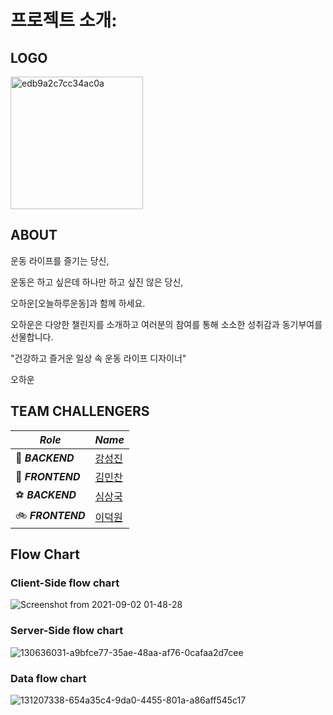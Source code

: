 # 프로젝트 소개:

## LOGO

<img width="212" alt="edb9a2c7cc34ac0a" src="https://user-images.githubusercontent.com/79678662/130745877-8594c252-a2f4-4f77-a277-61db47cf3a8e.png">


## ABOUT

운동 라이프를 즐기는 당신,

운동은 하고 싶은데 하나만 하고 싶진 않은 당신,

오하운[오늘하루운동]과 함께 하세요.

오하운은 다양한 챌린지를 소개하고 
여러분의 참여를 통해 소소한 성취감과 동기부여를 선물합니다.

"건강하고 즐거운 일상 속 운동 라이프 디자이너"

오하운


## TEAM CHALLENGERS

| *Role* | *Name* |
| --- | --- |
| 🎾 ***BACKEND*** | [강성진](https://github.com/spirited-hunger) |
| 🥋 ***FRONTEND*** | [김민찬](https://github.com/KimMinchan95) |
| ⚽️ ***BACKEND*** | [심상국](https://github.com/dankhan102) |
| 🚲 ***FRONTEND*** | [이덕원](https://github.com/Lee-Duckwon) |


## Flow Chart

### Client-Side flow chart


![Screenshot from 2021-09-02 01-48-28](https://user-images.githubusercontent.com/83770790/131889821-351967a2-1b6b-477b-9775-a206d7f81e8a.png)

### Server-Side flow chart


![130636031-a9bfce77-35ae-48aa-af76-0cafaa2d7cee](https://user-images.githubusercontent.com/83770790/131890003-9fca6d02-9ba4-474e-b4e5-55731ba0c68b.png)

### Data flow chart


![131207338-654a35c4-9da0-4455-801a-a86aff545c17](https://user-images.githubusercontent.com/83770790/131890077-a483aae9-33ba-4ecf-9830-ae0d6dc8457d.png)
